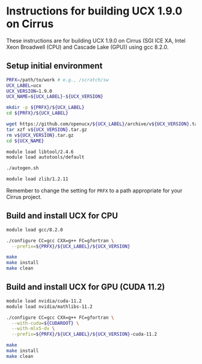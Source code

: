 Instructions for building UCX 1.9.0 on Cirrus
=============================================

These instructions are for building UCX 1.9.0 on Cirrus (SGI ICE XA, Intel Xeon Broadwell (CPU) and Cascade Lake (GPU)) using gcc 8.2.0.


Setup initial environment
-------------------------

```bash
PRFX=/path/to/work # e.g., /scratch/sw
UCX_LABEL=ucx
UCX_VERSION=1.9.0
UCX_NAME=${UCX_LABEL}-${UCX_VERSION}

mkdir -p ${PRFX}/${UCX_LABEL}
cd ${PRFX}/${UCX_LABEL}

wget https://github.com/openucx/${UCX_LABEL}/archive/v${UCX_VERSION}.tar.gz
tar xzf v${UCX_VERSION}.tar.gz
rm v${UCX_VERSION}.tar.gz
cd ${UCX_NAME}

module load libtool/2.4.6
module load autotools/default

./autogen.sh

module load zlib/1.2.11
```

Remember to change the setting for `PRFX` to a path appropriate for your Cirrus project.


Build and install UCX for CPU
-----------------------------

```bash
module load gcc/8.2.0

./configure CC=gcc CXX=g++ FC=gfortran \
  --prefix=${PRFX}/${UCX_LABEL}/${UCX_VERSION}

make
make install
make clean
```


Build and install UCX for GPU (CUDA 11.2)
-----------------------------------------

```bash
module load nvidia/cuda-11.2
module load nvidia/mathlibs-11.2

./configure CC=gcc CXX=g++ FC=gfortran \
  --with-cuda=${CUDAROOT} \
  --with-mlx5-dv \
  --prefix=${PRFX}/${UCX_LABEL}/${UCX_VERSION}-cuda-11.2

make
make install
make clean
```

